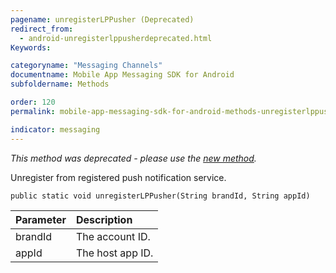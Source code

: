 ```yaml
---
pagename: unregisterLPPusher (Deprecated)
redirect_from:
  - android-unregisterlppusherdeprecated.html
Keywords:

categoryname: "Messaging Channels"
documentname: Mobile App Messaging SDK for Android
subfoldername: Methods

order: 120
permalink: mobile-app-messaging-sdk-for-android-methods-unregisterlppusher-(deprecated).html

indicator: messaging
---
```


*This method was deprecated - please use the [new method](android-unregisterlppusher.html).*

Unregister from registered push notification service. 

`public static void unregisterLPPusher(String brandId, String appId)`

| Parameter | Description |
| :--- | :--- |
| brandId | The account ID. |
| appId | The host app ID. |

